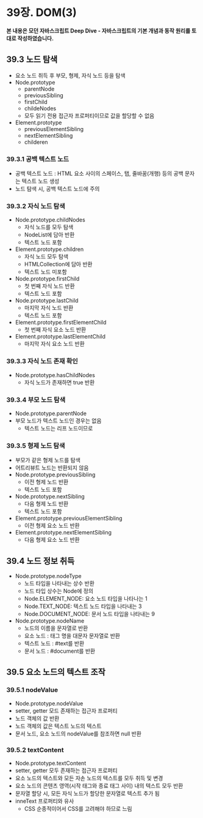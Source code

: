 # 39장. DOM(3)



**본 내용은 모던 자바스크립트 Deep Dive - 자바스크립트의 기본 개념과 동작 원리를 토대로 작성하였습니다.**



## 39.3 노드 탐색

* 요소 노드 취득 후 부모, 형제, 자식 노드 등을 탐색
* Node.prototype
  * parentNode
  * previousSibling
  * firstChild
  * childeNodes
  * 모두 읽기 전용 접근자 프로퍼티이므로 값을 할당할 수 없음
* Element.prototype
  * previousElementSibling
  * nextElementSibling
  * childeren



### 39.3.1 공백 텍스트 노드

* 공백 텍스트 노드 : HTML 요소 사이의 스페이스, 탭, 줄바꿈(개행) 등의 공백 문자는 텍스트 노드 생성
* 노드 탐색 시, 공백 텍스트 노드에 주의



### 39.3.2 자식 노드 탐색

* Node.prototype.childNodes
  * 자식 노드를 모두 탐색
  * NodeList에 담아 반환
  * 텍스트 노드 포함
* Element.prototype.children
  * 자식 노드 모두 탐색
  * HTMLCollection에 담아 반환
  * 텍스트 노드 미포함
* Node.prototype.firstChild
  * 첫 번째 자식 노드 반환
  * 텍스트 노드 포함
* Node.prototype.lastChild
  * 마지막 자식 노드 반환
  * 텍스트 노드 포함
* Element.prototype.firstElementChild
  * 첫 번째 자식 요소 노드 반환
* Element.prototype.lastElementChild
  * 마지막 자식 요소 노드 반환



### 39.3.3 자식 노드 존재 확인

* Node.prototype.hasChildNodes
  * 자식 노드가 존재하면 true 반환



### 39.3.4 부모 노드 탐색

* Node.prototype.parentNode
* 부모 노드가 텍스트 노드인 경우는 없음
  * 텍스트 노드는 리프 노드이므로



### 39.3.5 형제 노드 탐색

* 부모가 같은 형제 노드를 탐색
* 어트리뷰트 노드는 반환되지 않음
* Node.prototype.previousSibling
  * 이전 형제 노드 반환
  * 텍스트 노드 포함
* Node.prototype.nextSibling
  * 다음 형제 노드 반환
  * 텍스트 노드 포함
* Element.prototype.previousElementSibling
  * 이전 형제 요소 노드 반환
* Element.prototype.nextElementSibling
  * 다음 형제 요소 노드 반환



## 39.4 노드 정보 취득

* Node.prototype.nodeType
  * 노드 타입을 나타내는 상수 반환
  * 노드 타입 상수는 Node에 정의
  * Node.ELEMENT_NODE: 요소 노드 타입을 나타나는 1
  * Node.TEXT_NODE: 텍스트 노드 타입을 나타내는 3
  * Node.DOCUMENT_NODE: 문서 노드 타입을 나타내는 9
* Node.prototype.nodeName
  * 노드의 이름을 문자열로 반환
  * 요소 노드 : 태그 명을 대문자 문자열로 반환
  * 텍스트 노드 : #text를 반환
  * 문서 노드 : #document를 반환



## 39.5 요소 노드의 텍스트 조작

### 39.5.1 nodeValue

* Node.prototype.nodeValue
* setter, getter 모드 존재하는 접근자 프로퍼티
* 노드 객체의 값 반환
* 노드 객체의 값은 텍스트 노드의 텍스트
* 문서 노드, 요소 노드의 nodeValue를 참조하면 null 반환



### 39.5.2 textContent

* Node.prototype.textContent
* setter, getter 모두 존재하는 접근자 프로퍼티
* 요소 노드의 텍스트와 모든 자손 노드의 텍스트를 모두 취득 및 변경
* 요소 노드의 콘텐츠 영역(시작 태그와 종료 태그 사이) 내의 텍스트 모두 반환
* 문자열 할당 시, 모든 자식 노드가 할당한 문자열로 텍스트 추가 됨
* inneText 프로퍼티와 유사
  * CSS 순종적이어서 CSS를 고려해야 하므로 느림